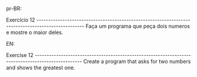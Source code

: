 pr-BR:

Exercício 12 --------------------------------------------------------------------------------------------------
Faça um programa que peça dois numeros e mostre o maior deles.

EN:

Exercise 12 --------------------------------------------------------------------------------------------------
Create a program that asks for two numbers and shows the greatest one.
